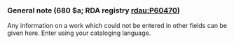 ### General note (680 $a; RDA registry [rdau:P60470](http://www.rdaregistry.info/Elements/u/#P60470))

Any information on a work which could not be entered in other fields can be given here. Enter using your cataloging
language.
